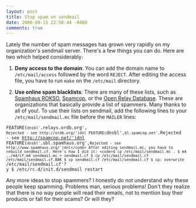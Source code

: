 ```yaml
---
layout: post
title: Stop spam on sendmail
date: 2006-09-15 22:50:44 -0400
comments: true
---
```


Lately the number of spam messages has grown very rapidly on my organization's sendmail server. There's a few things you can do. Here are two which helped considerably:

1. <strong>Deny access to the domain</strong>: You can add the domain name to <code>/etc/mail/access</code> followed by the word <code>REJECT</code>. After editing the access file, you have to run <code>make</code> on the <code>/etc/mail</code> directory.

2. <strong>Use online spam blacklists</strong>: There are many of these lists, such as [Spamhaus ROKSO](http://www.spamhaus.org/rokso/index.lasso), [Spamcop](http://www.spamcop.net/), or the [Open Relay Database](http://www.ordb.org/). These are organizations that basically provide a list of spammers. Many thanks to all of you!.
 To use their lists on sendmail, add the following lines to your <code>/etc/mail/sendmail.mc</code> file before the <code>MAILER</code> lines:

<code>FEATURE(`dnsbl',`relays.ordb.org', `Rejected - see http://ordb.org/')dnl
FEATURE(`dnsbl',`bl.spamcop.net',`Rejected - see http://spamcop.net/')dnl
FEATURE(`dnsbl',`sbl.spamhaus.org',`Rejected - see http://www.spamhaus.org/')dnl</code>
After editing sendmail.mc, you have to rebuild sendmail.cf. Here's how I did it:
<code>$ cp /etc/mail/sendmail.mc .
$ m4 ../m4/cf.m4 sendmail.mc > sendmail.cf
$ cp /etc/mail/sendmail.cf /etc/mail/sendmail.cf.BAK
$ cp sendmail.cf /etc/mail/sendmail.cf
$ cp: overwrite `/etc/mail/sendmail.cf'? y
$ /etc/rc.d/init.d/sendmail restart
</code>

Any more ideas to stop spammers? I honestly do not understand why these people keep spamming. Problems man, serious problems! Don't they realize that there is no way people will read their emails, not to mention buy their products or fall for their scams? Or will they?
